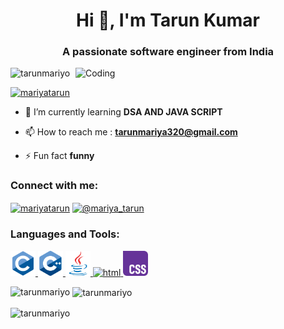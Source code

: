 <h1 align="center">Hi 👋, I'm Tarun Kumar</h1>
<h3 align="center">A passionate software engineer from India</h3>
<img align="right" alt="Coding" width="400" src="https://i.pinimg.com/originals/f1/e7/34/f1e734f9cade86fe737a9aa404ad5677.gif">
<p align="left"> <img src="https://komarev.com/ghpvc/?username=tarunmariyo&label=Profile%20views&color=0e75b6&style=flat" alt="tarunmariyo" /> </p>

<p align="left"> <a href="https://twitter.com/mariyatarun" target="blank"><img src="https://img.shields.io/twitter/follow/mariyatarun?logo=twitter&style=for-the-badge" alt="mariyatarun" /></a> </p>

- 🌱 I’m currently learning <b>DSA AND JAVA SCRIPT</b> <br>

- 📫 How to reach me : <b>tarunmariya320@gmail.com</b> <br>

- ⚡ Fun fact <b>funny </b><br>

<h3 align="left">Connect with me:</h3>
<p align="left">
<a href="https://twitter.com/mariyatarun" target="blank"><img align="center" src="https://raw.githubusercontent.com/rahuldkjain/github-profile-readme-generator/master/src/images/icons/Social/twitter.svg" alt="mariyatarun" height="30" width="40" /></a>
<a href="https://instagram.com/mariya_tarun" target="blank"><img align="center" src="https://raw.githubusercontent.com/rahuldkjain/github-profile-readme-generator/master/src/images/icons/Social/instagram.svg" alt="@mariya_tarun" height="30" width="40" /></a>
</p>

<h3 align="left">Languages and Tools:</h3>
<p align="left"> <a href="https://www.cprogramming.com/" target="_blank" rel="noreferrer"> <img src="https://raw.githubusercontent.com/devicons/devicon/master/icons/c/c-original.svg" alt="c" width="40" height="40"/> </a> <a href="https://www.w3schools.com/cpp/" target="_blank" rel="noreferrer"> <img src="https://raw.githubusercontent.com/devicons/devicon/master/icons/cplusplus/cplusplus-original.svg" alt="cplusplus" width="40" height="40"/> </a> <a href="https://www.w3schools.com/java/" target="_blank" rel="noreferrer"> <img src="https://raw.githubusercontent.com/devicons/devicon/master/icons/java/java-original.svg" alt="java" width="40" height="40"/> </a><a href="https://www.w3schools.com/html/" target="_blank" rel="noreferrer"> <img src="https://raw.githubusercontent.com/devicons/devicon/master/icons/html/html-original.svg" alt="html" width="40" height="40"/> </a><a href="https://www.w3schools.com/css/" target="_blank" rel="noreferrer"> <img src="https://raw.githubusercontent.com/devicons/devicon/master/icons/css/css-original.svg" alt="css" width="40" height="40"/> </a></p>

<p><img align="left" src="https://github-readme-stats.vercel.app/api/top-langs?username=tarunmariyo&show_icons=true&locale=en&layout=compact" alt="tarunmariyo" /></p>

<p>&nbsp;<img align="center" src="https://github-readme-stats.vercel.app/api?username=tarunmariyo&show_icons=true&locale=en" alt="tarunmariyo" /></p>

<p><img align="center" src="https://github-readme-streak-stats.herokuapp.com/?user=tarunmariyo&" alt="tarunmariyo" /></p>
